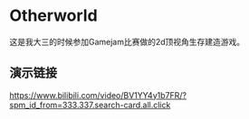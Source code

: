 # Otherworld
这是我大三的时候参加Gamejam比赛做的2d顶视角生存建造游戏。

## 演示链接
https://www.bilibili.com/video/BV1YY4y1b7FR/?spm_id_from=333.337.search-card.all.click
